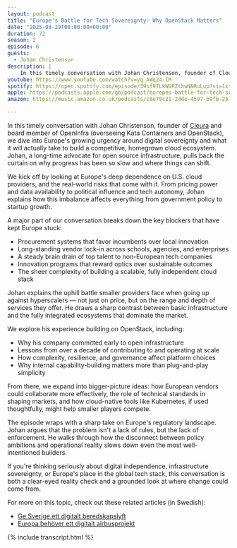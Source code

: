 ```yaml
---
layout: podcast
title: "Europe's Battle for Tech Sovereignty: Why OpenStack Matters"
date: "2025-03-29T00:00:00+00:00"
duration: 72
season: 2
episode: 6
guests:
  - Johan Christenson
description: |
    In this timely conversation with Johan Christenson, founder of Cleura and board member of OpenInfra (overseeing Kata Containers and OpenStack), we dive into Europe's growing urgency around digital sovereignty and what it will actually take to build a competitive, homegrown cloud ecosystem. Johan, a long-time advocate for open source infrastructure, pulls back the curtain on why progress has been so slow and where things can shift.
youtube: https://www.youtube.com/watch?v=yq_AWq24-IM
spotify: https://open.spotify.com/episode/39sf97LkWGRZthwNNRuLup?si=1xtPNO_DRTixQ9_YmzAtUA
apple: https://podcasts.apple.com/gb/podcast/europes-battle-for-tech-sovereignty-why-openstack-matters/id1722663295?i=1000701181516
amazon: https://music.amazon.co.uk/podcasts/c8e79c21-2dde-4597-b9fb-257ecbc2bf29/episodes/e0a97010-b929-4484-bd64-2e72cb91f6ab/nerding-out-with-viktor-europe's-battle-for-tech-sovereignty-why-openstack-matters

---
```


In this timely conversation with Johan Christenson, founder of [Cleura](https://cleura.com) and board member of OpenInfra (overseeing Kata Containers and OpenStack), we dive into Europe's growing urgency around digital sovereignty and what it will actually take to build a competitive, homegrown cloud ecosystem. Johan, a long-time advocate for open source infrastructure, pulls back the curtain on why progress has been so slow and where things can shift.

We kick off by looking at Europe's deep dependence on U.S. cloud providers, and the real-world risks that come with it. From pricing power and data availability to political influence and tech autonomy, Johan explains how this imbalance affects everything from government policy to startup growth.

A major part of our conversation breaks down the key blockers that have kept Europe stuck:

- Procurement systems that favor incumbents over local innovation
- Long-standing vendor lock-in across schools, agencies, and enterprises
- A steady brain drain of top talent to non-European tech companies
- Innovation programs that reward optics over sustainable outcomes
- The sheer complexity of building a scalable, fully independent cloud stack

Johan explains the uphill battle smaller providers face when going up against hyperscalers — not just on price, but on the range and depth of services they offer. He draws a sharp contrast between basic infrastructure and the fully integrated ecosystems that dominate the market.

We explore his experience building on OpenStack, including:

- Why his company committed early to open infrastructure
- Lessons from over a decade of contributing to and operating at scale
- How complexity, resilience, and governance affect platform choices
- Why internal capability-building matters more than plug-and-play simplicity

From there, we expand into bigger-picture ideas: how European vendors could collaborate more effectively, the role of technical standards in shaping markets, and how cloud-native tools like Kubernetes, if used thoughtfully, might help smaller players compete.

The episode wraps with a sharp take on Europe's regulatory landscape. Johan argues that the problem isn't a lack of rules, but the lack of enforcement. He walks through how the disconnect between policy ambitions and operational reality slows down even the most well-intentioned builders.

If you're thinking seriously about digital independence, infrastructure sovereignty, or Europe's place in the global tech stack, this conversation is both a clear-eyed reality check and a grounded look at where change could come from.

For more on this topic, check out these related articles (in Swedish):

- [Ge Sverige ett digitalt beredskapslyft](https://www.di.se/debatt/ge-sverige-ett-digitalt-beredskapslyft/)
- [Europa behöver ett digitalt airbusprojekt](https://www.di.se/debatt/europa-behover-ett-digitalt-airbusprojekt/)

{% include transcript.html %}
